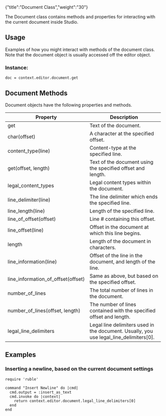 {"title":"Document Class","weight":"30"}

The Document class contains methods and properties for interacting with the current document inside Studio.

## Usage

Examples of how you might interact with methods of the document class. Note that the document object is usually accessed off the editor object.

### Instance:

```
doc = context.editor.document.get
```

## Document Methods

Document objects have the following properties and methods.

| Property | Description |
| --- | --- |
| get | Text of the document. |
| char(offset) | A character at the specified offset. |
| content\_type(line) | Content-type at the specified line. |
| get(offset, length) | Text of the document using the specified offset and length. |
| legal\_content\_types | Legal content types within the document. |
| line\_delimiter(line) | The line delimiter which ends the specified line. |
| line\_length(line) | Length of the specified line. |
| line\_of\_offset(offset) | Line # containing this offset. |
| line\_offset(line) | Offset in the document at which this line begins. |
| length | Length of the document in characters. |
| line\_information(line) | Offset of the line in the document, and length of the line. |
| line\_information\_of\_offset(offset) | Same as above, but based on the specified offset. |
| number\_of\_lines | The total number of lines in the document. |
| number\_of\_lines(offset, length) | The number of lines contained with the specified offset and length. |
| legal\_line\_delimiters | Legal line delimiters used in the document. Usually, you use legal\_line\_delimiters\[0\]. |

## Examples

### Inserting a newline, based on the current document settings

```
require 'ruble'

command "Insert Newline" do |cmd|
  cmd.output = :insert_as_text
  cmd.invoke do |context|
    return context.editor.document.legal_line_delimiters[0]
  end
end
```
